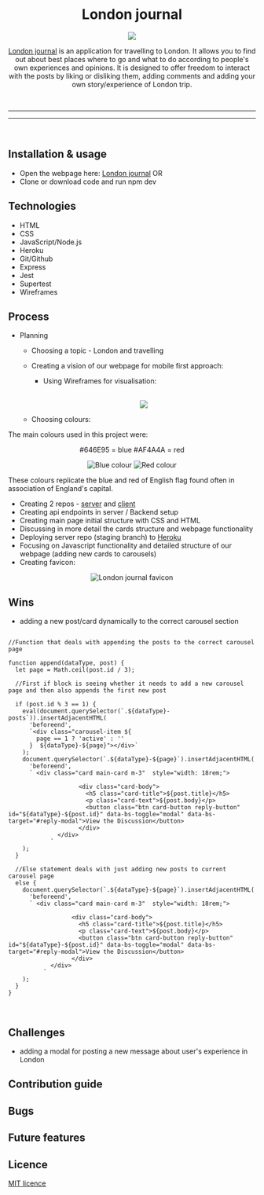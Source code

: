<h1 align="center">London journal</h1>

<p align="center">
<img src="https://i.ibb.co/k0fJSY8/hugo-sousa-1-Z7-QDZq-T2-QQ-verysmall.jpg">
</p>

<div align="center">

[London journal](https://journal-to-end-all-journals.herokuapp.com/) is an application for travelling to London. It allows you to find out about best places where to go and what to do according to people's own experiences and opinions. It is designed to offer freedom to interact with the posts by liking or disliking them, adding comments and adding your own story/experience of London trip.

<br>

</div>

---

---

<br>

## Installation & usage

- Open the webpage here: [London journal](https://journal-to-end-all-journals.herokuapp.com/) OR
- Clone or download code and run npm dev

## Technologies

- HTML
- CSS
- JavaScript/Node.js
- Heroku
- Git/Github
- Express
- Jest
- Supertest
- Wireframes

## Process

- Planning

  - Choosing a topic - London and travelling
  - Creating a vision of our webpage for mobile first approach:

    - Using Wireframes for visualisation:

    <br>

    <div align="center">

    ![](https://i.ibb.co/L9q6HdT/Screenshot-2022-05-17-120959.png)

    </div>

  - Choosing colours:

The main colours used in this project were:

<div align="center">

#646E95 = blue
#AF4A4A = red

![Blue colour](https://i.ibb.co/0C9wcM5/Screenshot-2022-05-17-095516.png)
![Red colour](https://i.ibb.co/vxYKHm1/Screenshot-real-2022-05-17-095719.png)

</div>

These colours replicate the blue and red of English flag found often in association of England's capital.

- Creating 2 repos - [server](https://github.com/alicekres/Lap-1-Portfolio-Project-Server) and [client](https://github.com/Izgardon/Lap-1-Portfolio-Project-Client)
- Creating api endpoints in server / Backend setup
- Creating main page initial structure with CSS and HTML
- Discussing in more detail the cards structure and webpage functionality
- Deploying server repo (staging branch) to [Heroku](https://dashboard.heroku.com/apps)
- Focusing on Javascript functionality and detailed structure of our webpage (adding new cards to carousels)
- Creating favicon:

<div align="center">

![London journal favicon](https://i.ibb.co/Hz2s6jp/favicon-32x32.png)

</div>

## Wins

- adding a new post/card dynamically to the correct carousel section

```

//Function that deals with appending the posts to the correct carousel page

function append(dataType, post) {
  let page = Math.ceil(post.id / 3);

  //First if block is seeing whether it needs to add a new carousel page and then also appends the first new post

  if (post.id % 3 == 1) {
    eval(document.querySelector(`.${dataType}-posts`)).insertAdjacentHTML(
      'beforeend',
      `<div class="carousel-item ${
        page == 1 ? 'active' : ''
      }  ${dataType}-${page}"></div>`
    );
    document.querySelector(`.${dataType}-${page}`).insertAdjacentHTML(
      'beforeend',
      ` <div class="card main-card m-3"  style="width: 18rem;">

                    <div class="card-body">
                      <h5 class="card-title">${post.title}</h5>
                      <p class="card-text">${post.body}</p>
                      <button class="btn card-button reply-button" id="${dataType}-${post.id}" data-bs-toggle="modal" data-bs-target="#reply-modal">View the Discussion</button>
                    </div>
              </div>
            `
    );
  }

  //Else statement deals with just adding new posts to current carousel page
  else {
    document.querySelector(`.${dataType}-${page}`).insertAdjacentHTML(
      'beforeend',
      ` <div class="card main-card m-3"  style="width: 18rem;">

                  <div class="card-body">
                    <h5 class="card-title">${post.title}</h5>
                    <p class="card-text">${post.body}</p>
                    <button class="btn card-button reply-button" id="${dataType}-${post.id}" data-bs-toggle="modal" data-bs-target="#reply-modal">View the Discussion</button>
                  </div>
            </div>
          `
    );
  }
}

```

<br>

## Challenges

- adding a modal for posting a new message about user's experience in London

## Contribution guide

## Bugs

## Future features

## Licence

[MIT licence](https://opensource.org/licenses/mit-license.php)
